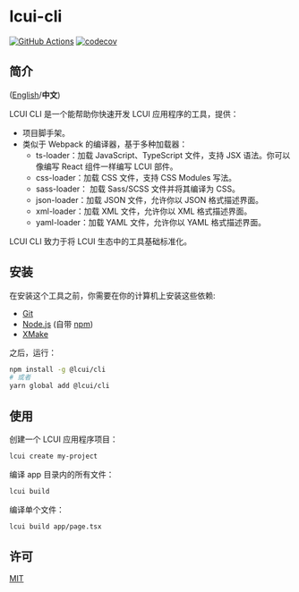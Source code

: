 # lcui-cli

[![GitHub Actions](https://github.com/lc-ui/lcui-cli/workflows/Node.js%20CI/badge.svg)](https://github.com/lc-ui/lcui-cli/actions)
[![codecov](https://codecov.io/gh/lc-ui/lcui-cli/branch/master/graph/badge.svg?token=USK2SXHC86)](https://codecov.io/gh/lc-ui/lcui-cli)

## 简介

([English](README.md)/**中文**)

LCUI CLI 是一个能帮助你快速开发 LCUI 应用程序的工具，提供：

- 项目脚手架。
- 类似于 Webpack 的编译器，基于多种加载器：
  - ts-loader：加载 JavaScript、TypeScript 文件，支持 JSX 语法。你可以像编写 React 组件一样编写 LCUI 部件。
  - css-loader：加载 CSS 文件，支持 CSS Modules 写法。
  - sass-loader： 加载 Sass/SCSS 文件并将其编译为 CSS。
  - json-loader：加载 JSON 文件，允许你以 JSON 格式描述界面。
  - xml-loader：加载 XML 文件，允许你以 XML 格式描述界面。
  - yaml-loader：加载 YAML 文件，允许你以 YAML 格式描述界面。

LCUI CLI 致力于将 LCUI 生态中的工具基础标准化。

## 安装

在安装这个工具之前，你需要在你的计算机上安装这些依赖:

- [Git](https://git-scm.com)
- [Node.js](https://nodejs.org/en/download/) (自带 [npm](http://npmjs.com))
- [XMake](https://xmake.io/)

之后，运行：

``` bash
npm install -g @lcui/cli
# 或者
yarn global add @lcui/cli
```

## 使用

创建一个 LCUI 应用程序项目：

```bash
lcui create my-project
```

编译 app 目录内的所有文件：

```bash
lcui build
```

编译单个文件：

```bash
lcui build app/page.tsx
```

## 许可

[MIT](LICENSE)
